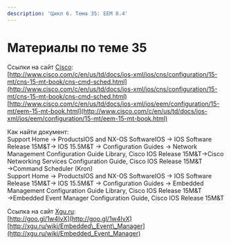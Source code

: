 ```yaml
---
description: 'Цикл 6. Тема 35: EEM 8.4'
---
```


# Материалы по теме 35

Ссылки на сайт [Cisco](http://www.cisco.com/):  
[http://www.cisco.com/c/en/us/td/docs/ios-xml/ios/cns/configuration/15-mt/cns-15-mt-book/cns-cmd-sched.html](http://www.cisco.com/c/en/us/td/docs/ios-xml/ios/cns/configuration/15-mt/cns-15-mt-book/cns-cmd-sched.html)  
[http://www.cisco.com/c/en/us/td/docs/ios-xml/ios/eem/configuration/15-mt/eem-15-mt-book.html](http://www.cisco.com/c/en/us/td/docs/ios-xml/ios/eem/configuration/15-mt/eem-15-mt-book.html)

Как найти документ:  
Support Home → ProductsIOS and NX-OS SoftwareIOS → IOS Software Release 15M&T→ IOS 15.5M&T → Configuration Guides → Network Management Configuration Guide Library, Cisco IOS Release 15M&T→Cisco Networking Services Configuration Guide, Cisco IOS Release 15M&T →Command Scheduler \(Kron\)  
Support Home → ProductsIOS and NX-OS SoftwareIOS → IOS Software Release 15M&T→ IOS 15.5M&T → Configuration Guides → Embedded Management Configuration Guide Library, Cisco IOS Release 15M&T →Embedded Event Manager Configuration Guide, Cisco IOS Release 15M&T

Ссылка на сайт [Xgu.ru](http://www.xgu.ru/):  
[http://goo.gl/1w4IvX](http://goo.gl/1w4IvX)  
[http://xgu.ru/wiki/Embedded\_Event\_Manager](http://xgu.ru/wiki/Embedded_Event_Manager)

